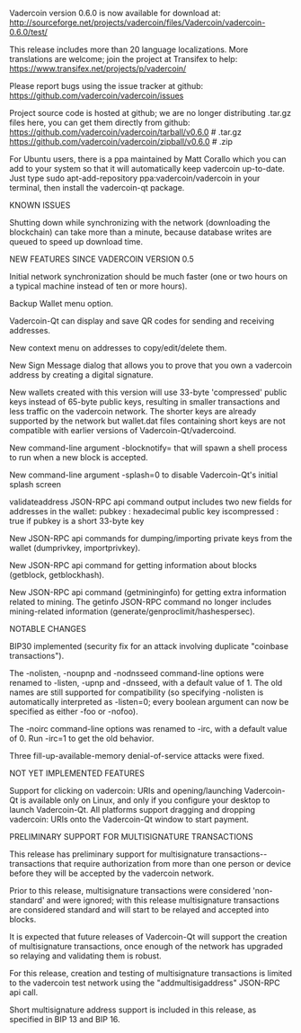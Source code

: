 Vadercoin version 0.6.0 is now available for download at:
http://sourceforge.net/projects/vadercoin/files/Vadercoin/vadercoin-0.6.0/test/

This release includes more than 20 language localizations.
More translations are welcome; join the
project at Transifex to help:
https://www.transifex.net/projects/p/vadercoin/

Please report bugs using the issue tracker at github:
https://github.com/vadercoin/vadercoin/issues

Project source code is hosted at github; we are no longer
distributing .tar.gz files here, you can get them
directly from github:
https://github.com/vadercoin/vadercoin/tarball/v0.6.0  # .tar.gz
https://github.com/vadercoin/vadercoin/zipball/v0.6.0  # .zip

For Ubuntu users, there is a ppa maintained by Matt Corallo which
you can add to your system so that it will automatically keep
vadercoin up-to-date.  Just type
sudo apt-add-repository ppa:vadercoin/vadercoin
in your terminal, then install the vadercoin-qt package.


KNOWN ISSUES

Shutting down while synchronizing with the network
(downloading the blockchain) can take more than a minute,
because database writes are queued to speed up download
time.


NEW FEATURES SINCE VADERCOIN VERSION 0.5

Initial network synchronization should be much faster
(one or two hours on a typical machine instead of ten or more
hours).

Backup Wallet menu option.

Vadercoin-Qt can display and save QR codes for sending
and receiving addresses.

New context menu on addresses to copy/edit/delete them.

New Sign Message dialog that allows you to prove that you
own a vadercoin address by creating a digital
signature.

New wallets created with this version will
use 33-byte 'compressed' public keys instead of
65-byte public keys, resulting in smaller
transactions and less traffic on the vadercoin
network. The shorter keys are already supported
by the network but wallet.dat files containing
short keys are not compatible with earlier
versions of Vadercoin-Qt/vadercoind.

New command-line argument -blocknotify=<command>
that will spawn a shell process to run <command> 
when a new block is accepted.

New command-line argument -splash=0 to disable
Vadercoin-Qt's initial splash screen

validateaddress JSON-RPC api command output includes
two new fields for addresses in the wallet:
pubkey : hexadecimal public key
iscompressed : true if pubkey is a short 33-byte key

New JSON-RPC api commands for dumping/importing
private keys from the wallet (dumprivkey, importprivkey).

New JSON-RPC api command for getting information about
blocks (getblock, getblockhash).

New JSON-RPC api command (getmininginfo) for getting
extra information related to mining. The getinfo
JSON-RPC command no longer includes mining-related
information (generate/genproclimit/hashespersec).



NOTABLE CHANGES

BIP30 implemented (security fix for an attack involving
duplicate "coinbase transactions").

The -nolisten, -noupnp and -nodnsseed command-line
options were renamed to -listen, -upnp and -dnsseed,
with a default value of 1. The old names are still
supported for compatibility (so specifying -nolisten
is automatically interpreted as -listen=0; every
boolean argument can now be specified as either
-foo or -nofoo).

The -noirc command-line options was renamed to
-irc, with a default value of 0. Run -irc=1 to
get the old behavior.

Three fill-up-available-memory denial-of-service
attacks were fixed.


NOT YET IMPLEMENTED FEATURES

Support for clicking on vadercoin: URIs and
opening/launching Vadercoin-Qt is available only on Linux,
and only if you configure your desktop to launch
Vadercoin-Qt. All platforms support dragging and dropping
vadercoin: URIs onto the Vadercoin-Qt window to start
payment.


PRELIMINARY SUPPORT FOR MULTISIGNATURE TRANSACTIONS

This release has preliminary support for multisignature
transactions-- transactions that require authorization
from more than one person or device before they
will be accepted by the vadercoin network.

Prior to this release, multisignature transactions
were considered 'non-standard' and were ignored;
with this release multisignature transactions are
considered standard and will start to be relayed
and accepted into blocks.

It is expected that future releases of Vadercoin-Qt
will support the creation of multisignature transactions,
once enough of the network has upgraded so relaying
and validating them is robust.

For this release, creation and testing of multisignature
transactions is limited to the vadercoin test network using
the "addmultisigaddress" JSON-RPC api call.

Short multisignature address support is included in this
release, as specified in BIP 13 and BIP 16.
